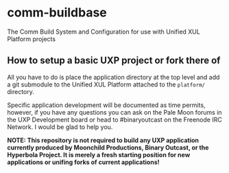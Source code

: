# comm-buildbase
The Comm Build System and Configuration for use with Unified XUL Platform projects

## How to setup a basic UXP project or fork there of
All you have to do is place the application directory at the top level and add a git submodule to the Unified XUL Platform attached to the `platform/` directory.

Specific application development will be documented as time permits, however, if you have any questions you can ask on the Pale Moon forums in the UXP Development board or head to #binaryoutcast on the Freenode IRC Network. I would be glad to help you.

**NOTE: This repository is not required to build any UXP application currently produced by Moonchild Productions, Binary Outcast, or the Hyperbola Project. It is merely a fresh starting position for new applications or unifing forks of current applications!**
